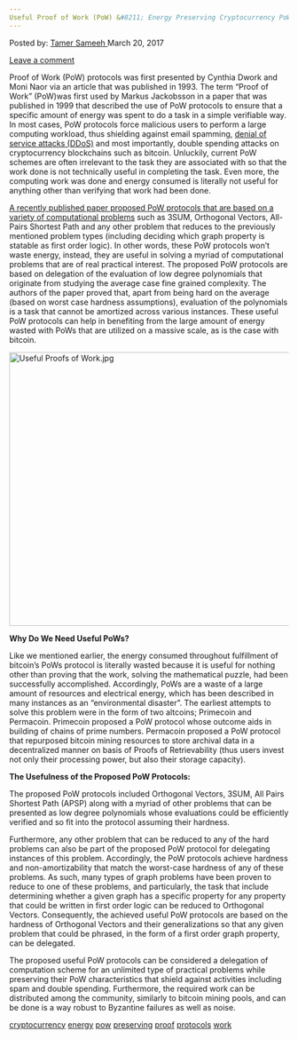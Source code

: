 ```yaml
---
Useful Proof of Work (PoW) &#8211; Energy Preserving Cryptocurrency PoW Protocols
---
```

<article class="post-listing post-18697 post type-post status-publish format-standard has-post-thumbnail hentry 
tag-cryptocurrency tag-energy tag-pow tag-preserving tag-proof tag-protocols tag-work">
<div class="post-inner">
<span>Posted by: <a href="https://www.deepdotweb.com/author/tamersameeh/" title="">Tamer Sameeh </a></span>
<span>March 20, 2017</span>

<span><a href="https://www.deepdotweb.com/2017/03/20/useful-proof-of-work-pow-energy-preserving/#respond">Leave a comment</a></span>


<p>Proof of Work (PoW) protocols was first presented by Cynthia Dwork and Moni Naor via an article that was published in 1993. The term &#8220;Proof of Work&#8221; (PoW)was first used by Markus Jackobsson in a paper that was published in 1999 that described the use of PoW protocols to ensure that a specific amount of energy was spent to do a task in a simple verifiable way. In most cases, PoW protocols force malicious users to perform a large computing workload, thus shielding against email spamming, <a href="https://www.deepdotweb.com/2016/08/23/researchers-reveal-ddos-attacks-rewards/">denial of service attacks (DDoS)</a> and most importantly, double spending attacks on cryptocurrency blockchains such as bitcoin. Unluckily, current PoW schemes are often irrelevant to the task they are associated with so that the work done is not technically useful in completing the task. Even more, the computing work was done and energy consumed is literally not useful for anything other than verifying that work had been done.</p>
<p><a href="http://eprint.iacr.org/2017/203.pdf">A recently published paper proposed PoW protocols that are based on a variety of computational problems</a> such as 3SUM, Orthogonal Vectors, All-Pairs Shortest Path and any other problem that reduces to the previously mentioned problem types (including deciding which graph property is statable as first order logic). In other words, these PoW protocols won&#8217;t waste energy, instead, they are useful in solving a myriad of computational problems that are of real practical interest. The proposed PoW protocols are based on delegation of the evaluation of low degree polynomials that originate from studying the average case fine grained complexity. The authors of the paper proved that, apart from being hard on the average (based on worst case hardness assumptions), evaluation of the polynomials is a task that cannot be amortized across various instances. These useful PoW protocols can help in benefiting from the large amount of energy wasted with PoWs that are utilized on a massive scale, as is the case with bitcoin.</p>
<p><img class="wp-image-18703 aligncenter" src="/imgs/2017/03/useful-proofs-of-work-jpg.jpeg" alt="Useful Proofs of Work.jpg" width="876" height="493" srcset="/imgs/2017/03/useful-proofs-of-work-jpg.jpeg 1280w, /imgs/2017/03/useful-proofs-of-work-jpg-300x169.jpeg 300w, /imgs/2017/03/useful-proofs-of-work-jpg-1024x576.jpeg 1024w" sizes="(max-width: 876px) 100vw, 876px" /></p>
<p><strong>Why Do We Need Useful PoWs?</strong></p>
<p>Like we mentioned earlier, the energy consumed throughout fulfillment of bitcoin&#8217;s PoWs protocol is literally wasted because it is useful for nothing other than proving that the work, solving the mathematical puzzle, had been successfully accomplished. Accordingly, PoWs are a waste of a large amount of resources and electrical energy, which has been described in many instances as an &#8220;environmental disaster&#8221;. The earliest attempts to solve this problem were in the form of two altcoins; Primecoin and Permacoin. Primecoin proposed a PoW protocol whose outcome aids in building of chains of prime numbers. Permacoin proposed a PoW protocol that repurposed bitcoin mining resources to store archival data in a decentralized manner on basis of Proofs of Retrievability (thus users invest not only their processing power, but also their storage capacity).</p>
<p><strong>The Usefulness of the Proposed PoW Protocols:</strong></p>
<p>The proposed PoW protocols included Orthogonal Vectors, 3SUM, All Pairs Shortest Path (APSP) along with a myriad of other problems that can be presented as low degree polynomials whose evaluations could be efficiently verified and so fit into the protocol assuming their hardness.</p>
<p>Furthermore, any other problem that can be reduced to any of the hard problems can also be part of the proposed PoW protocol for delegating instances of this problem. Accordingly, the PoW protocols achieve hardness and non-amortizability that match the worst-case hardness of any of these problems. As such, many types of graph problems have been proven to reduce to one of these problems, and particularly, the task that include determining whether a given graph has a specific property for any property that could be written in first order logic can be reduced to Orthogonal Vectors. Consequently, the achieved useful PoW protocols are based on the hardness of Orthogonal Vectors and their generalizations so that any given problem that could be phrased, in the form of a first order graph property, can be delegated.</p>
<p>The proposed useful PoW protocols can be considered a delegation of computation scheme for an unlimited type of practical problems while preserving their PoW characteristics that shield against activities including spam and double spending. Furthermore, the required work can be distributed among the community, similarly to bitcoin mining pools, and can be done is a way robust to Byzantine failures as well as noise.</p>
</div>
<a href="https://www.deepdotweb.com/tag/cryptocurrency/" rel="tag">cryptocurrency</a> <a href="https://www.deepdotweb.com/tag/energy/" rel="tag">energy</a> <a href="https://www.deepdotweb.com/tag/pow/" rel="tag">pow</a> <a href="https://www.deepdotweb.com/tag/preserving/" rel="tag">preserving</a> <a href="https://www.deepdotweb.com/tag/proof/" rel="tag">proof</a> <a href="https://www.deepdotweb.com/tag/protocols/" rel="tag">protocols</a> <a href="https://www.deepdotweb.com/tag/work/" rel="tag">work</a></span> <span style="display:none" class="updated">2017-03-20<a href="https://www.deepdotweb.com/author/tamersameeh/" title="Posts by Tamer Sameeh" rel="author">Tamer Sameeh</a></strong></div>
</div>
</article>

